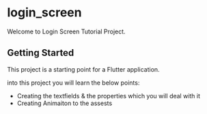 # login_screen

Welcome to Login Screen Tutorial Project.

## Getting Started

This project is a starting point for a Flutter application.

into this project you will learn the below points:

- Creating the textfields &  the properties which you will deal with it
- Creating Animaiton to the assests 

